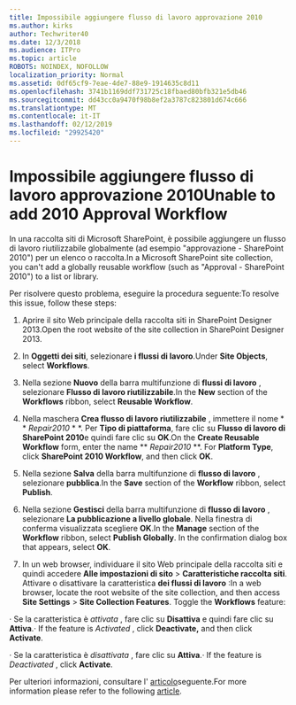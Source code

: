 ```yaml
---
title: Impossibile aggiungere flusso di lavoro approvazione 2010
ms.author: kirks
author: Techwriter40
ms.date: 12/3/2018
ms.audience: ITPro
ms.topic: article
ROBOTS: NOINDEX, NOFOLLOW
localization_priority: Normal
ms.assetid: 0df65cf9-7eae-4de7-88e9-1914635c8d11
ms.openlocfilehash: 3741b1169ddf731725c18fbaed80bfb321e5db46
ms.sourcegitcommit: dd43cc0a9470f98b8ef2a3787c823801d674c666
ms.translationtype: MT
ms.contentlocale: it-IT
ms.lasthandoff: 02/12/2019
ms.locfileid: "29925420"
---
```

# <a name="unable-to-add-2010-approval-workflow"></a><span data-ttu-id="84b33-102">Impossibile aggiungere flusso di lavoro approvazione 2010</span><span class="sxs-lookup"><span data-stu-id="84b33-102">Unable to add 2010 Approval Workflow</span></span>

<span data-ttu-id="84b33-103">In una raccolta siti di Microsoft SharePoint, è possibile aggiungere un flusso di lavoro riutilizzabile globalmente (ad esempio "approvazione - SharePoint 2010") per un elenco o raccolta.</span><span class="sxs-lookup"><span data-stu-id="84b33-103">In a Microsoft SharePoint site collection, you can't add a globally reusable workflow (such as "Approval - SharePoint 2010") to a list or library.</span></span>
  
<span data-ttu-id="84b33-104">Per risolvere questo problema, eseguire la procedura seguente:</span><span class="sxs-lookup"><span data-stu-id="84b33-104">To resolve this issue, follow these steps:</span></span> 
  
1. <span data-ttu-id="84b33-105">Aprire il sito Web principale della raccolta siti in SharePoint Designer 2013.</span><span class="sxs-lookup"><span data-stu-id="84b33-105">Open the root website of the site collection in SharePoint Designer 2013.</span></span>
  
2. <span data-ttu-id="84b33-106">In **Oggetti dei siti**, selezionare **i flussi di lavoro**.</span><span class="sxs-lookup"><span data-stu-id="84b33-106">Under **Site Objects**, select **Workflows**.</span></span> 
  
3. <span data-ttu-id="84b33-107">Nella sezione **Nuovo** della barra multifunzione di **flussi di lavoro** , selezionare **Flusso di lavoro riutilizzabile**.</span><span class="sxs-lookup"><span data-stu-id="84b33-107">In the **New** section of the **Workflows** ribbon, select **Reusable Workflow**.</span></span> 
  
4. <span data-ttu-id="84b33-p101">Nella maschera **Crea flusso di lavoro riutilizzabile** , immettere il nome \* \* *Repair2010* \* \*. Per **Tipo di piattaforma**, fare clic su **Flusso di lavoro di SharePoint 2010**e quindi fare clic su **OK**.</span><span class="sxs-lookup"><span data-stu-id="84b33-p101">On the **Create Reusable Workflow** form, enter the name \*\* *Repair2010* \*\*. For **Platform Type**, click **SharePoint 2010 Workflow**, and then click **OK**.</span></span> 
  
1. <span data-ttu-id="84b33-110">Nella sezione **Salva** della barra multifunzione di **flusso di lavoro** , selezionare **pubblica**.</span><span class="sxs-lookup"><span data-stu-id="84b33-110">In the **Save** section of the **Workflow** ribbon, select **Publish**.</span></span> 
  
2. <span data-ttu-id="84b33-p102">Nella sezione **Gestisci** della barra multifunzione di **flusso di lavoro** , selezionare **La pubblicazione a livello globale**. Nella finestra di conferma visualizzata scegliere **OK**.</span><span class="sxs-lookup"><span data-stu-id="84b33-p102">In the **Manage** section of the **Workflow** ribbon, select **Publish Globally**. In the confirmation dialog box that appears, select **OK**.</span></span> 
  
3. <span data-ttu-id="84b33-p103">In un web browser, individuare il sito Web principale della raccolta siti e quindi accedere **Alle impostazioni di sito** \> **Caratteristiche raccolta siti**. Attivare o disattivare la caratteristica **dei flussi di lavoro** :</span><span class="sxs-lookup"><span data-stu-id="84b33-p103">In a web browser, locate the root website of the site collection, and then access **Site Settings** \> **Site Collection Features**. Toggle the **Workflows** feature:</span></span> 
  
<span data-ttu-id="84b33-115">· Se la caratteristica è *attivata* , fare clic su **Disattiva** e quindi fare clic su **Attiva**.</span><span class="sxs-lookup"><span data-stu-id="84b33-115">· If the feature is  *Activated*  , click **Deactivate,** and then click **Activate**.</span></span> 
  
<span data-ttu-id="84b33-116">· Se la caratteristica è *disattivata* , fare clic su **Attiva**.</span><span class="sxs-lookup"><span data-stu-id="84b33-116">· If the feature is  *Deactivated*  , click **Activate**.</span></span> 
  
<span data-ttu-id="84b33-117">Per ulteriori informazioni, consultare l' [articolo](https://go.microsoft.com/fwlink/?linkid=2047770&amp;clcid=0x409)seguente.</span><span class="sxs-lookup"><span data-stu-id="84b33-117">For more information please refer to the following [article](https://go.microsoft.com/fwlink/?linkid=2047770&amp;clcid=0x409).</span></span>
  

